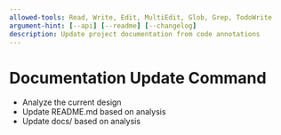 ```yaml
---
allowed-tools: Read, Write, Edit, MultiEdit, Glob, Grep, TodoWrite
argument-hint: [--api] [--readme] [--changelog]
description: Update project documentation from code annotations
---
```


# Documentation Update Command

- Analyze the current design
- Update README.md based on analysis
- Update docs/ based on analysis
